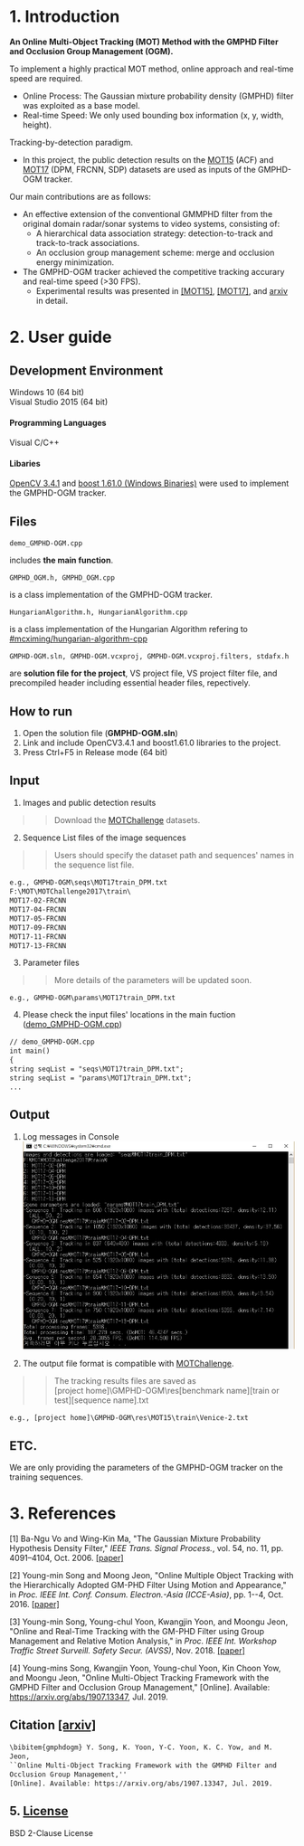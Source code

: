 
# 1. Introduction
**An Online Multi-Object Tracking (MOT) Method with the GMPHD Filter and Occlusion Group Management (OGM).**

To implement a highly practical MOT method, online approach and real-time speed are required.

  + Online Process: The Gaussian mixture probability density (GMPHD) filter was exploited as a base model.
  + Real-time Speed: We only used bounding box information (x, y, width, height).

Tracking-by-detection paradigm.

  + In this project, the public detection results on the [MOT15](https://motchallenge.net/data/2D_MOT_2015/) (ACF) and [MOT17](https://motchallenge.net/data/MOT17/) (DPM, FRCNN, SDP) datasets are used as inputs of the GMPHD-OGM tracker.

Our main contributions are as follows:
  + An effective extension of the conventional GMMPHD filter from the original domain radar/sonar systems to video systems, consisting of:
    + A hierarchical data association strategy: detection-to-track and track-to-track associations.
    + An occlusion group management scheme: merge and occlusion energy minimization.
  + The GMPHD-OGM tracker achieved the competitive tracking accurary and real-time speed (>30 FPS).
    + Experimental results was presented in [[MOT15]](https://motchallenge.net/tracker/GMPHD_OGM), [[MOT17]](https://motchallenge.net/tracker/GMPHDOGM17), and [arxiv](https://arxiv.org/abs/1907.13347) in detail.

# 2. User guide

## Development Environment
Windows 10  (64 bit) <br>
Visual Studio 2015  (64 bit)

#### Programming Languages
Visual C/C++

#### Libaries
[OpenCV 3.4.1](https://www.opencv.org/opencv-3-4-1.html) and 
[boost 1.61.0 (Windows Binaries)](https://sourceforge.net/projects/boost/files/boost-binaries/1.61.0/) 
were used to implement the GMPHD-OGM tracker.

## Files
```
demo_GMPHD-OGM.cpp
```
includes **the main function**.

```
GMPHD_OGM.h, GMPHD_OGM.cpp
```
is a class implementation of the GMPHD-OGM tracker.
```
HungarianAlgorithm.h, HungarianAlgorithm.cpp
```
is a class implementation of the Hungarian Algorithm refering to [#mcximing/hungarian-algorithm-cpp](https://github.com/mcximing/hungarian-algorithm-cpp)

```
GMPHD-OGM.sln, GMPHD-OGM.vcxproj, GMPHD-OGM.vcxproj.filters, stdafx.h
```
are **solution file for the project**, VS project file, VS project filter file, and precompiled header including essential header files, repectively.

## How to run

1. Open the solution file (**GMPHD-OGM.sln**)
2. Link and include OpenCV3.4.1 and boost1.61.0 libraries to the project.
3. Press Ctrl+F5 in Release mode (64 bit)

## Input
1. Images and public detection results
>> Download the [MOTChallenge](https://motchallenge.net/) datasets.

2. Sequence List files of the image sequences
>> Users should specify the dataset path and sequences' names in the sequence list file.
```
e.g., GMPHD-OGM\seqs\MOT17train_DPM.txt
F:\MOT\MOTChallenge2017\train\
MOT17-02-FRCNN
MOT17-04-FRCNN
MOT17-05-FRCNN
MOT17-09-FRCNN
MOT17-11-FRCNN
MOT17-13-FRCNN
```
3. Parameter files
>> More details of the parameters will be updated soon.
```
e.g., GMPHD-OGM\params\MOT17train_DPM.txt
```
4. Please check the input files' locations in the main fuction ([demo_GMPHD-OGM.cpp](GMPHD-OGM/demo_GMPHD-OGM.cpp))
```
// demo_GMPHD-OGM.cpp
int main()
{
string seqList = "seqs\MOT17train_DPM.txt";
string seqList = "params\MOT17train_DPM.txt";
...
```

## Output
1. Log messages in Console
![An example of log results](GMPHD-OGM/res/ex_console_logs.jpg)

2. The output file format is compatible with [MOTChallenge](https://motchallenge.net/instructions/).

>>The tracking results files are saved as<br>
[project home]\GMPHD-OGM\res\[benchmark name]\[train or test]\[sequence name].txt
```
e.g., [project home]\GMPHD-OGM\res\MOT15\train\Venice-2.txt
```
## ETC.
We are only providing the parameters of the GMPHD-OGM tracker on the training sequences.

# 3. References

[1] Ba-Ngu Vo and Wing-Kin Ma, "The Gaussian Mixture Probability Hypothesis Density Filter," _IEEE Trans. Signal Process._, vol. 54, no. 11, pp. 4091–4104, Oct. 2006. [[paper]](https://ieeexplore.ieee.org/document/1710358)

[2] Young-min Song and Moong Jeon, "Online Multiple Object Tracking with the Hierarchically Adopted GM-PHD Filter Using Motion and Appearance," in _Proc. IEEE Int. Conf. Consum. Electron.-Asia (ICCE-Asia)_, pp. 1--4, Oct. 2016. [[paper]](https://ieeexplore.ieee.org/document/7804800)

[3] Young-min Song, Young-chul Yoon, Kwangjin Yoon, and Moongu Jeon, "Online and Real-Time Tracking with the GM-PHD Filter
using Group Management and Relative Motion Analysis," in _Proc. IEEE Int. Workshop Traffic Street Surveill. Safety Secur. (AVSS)_, Nov. 2018. [[paper]](https://ieeexplore.ieee.org/document/8639427)

[4] Young-mins Song, Kwangjin Yoon, Young-chul Yoon, Kin Choon Yow, and Moongu Jeon, "Online Multi-Object Tracking Framework with the GMPHD Filter and Occlusion Group Management," [Online]. Available: https://arxiv.org/abs/1907.13347, Jul. 2019.

## Citation [[arxiv]](https://arxiv.org/abs/1907.13347)

```
\bibitem{gmphdogm} Y. Song, K. Yoon, Y-C. Yoon, K. C. Yow, and M. Jeon, 
``Online Multi-Object Tracking Framework with the GMPHD Filter and Occlusion Group Management,'' 
[Online]. Available: https://arxiv.org/abs/1907.13347, Jul. 2019.
```

## 5. [License](https://github.com/SonginCV/GMPHD-GMMA/blob/master/LICENSE)
BSD 2-Clause License
